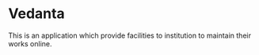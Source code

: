Vedanta
=======

This is an application which provide facilities to institution to maintain their works online.
